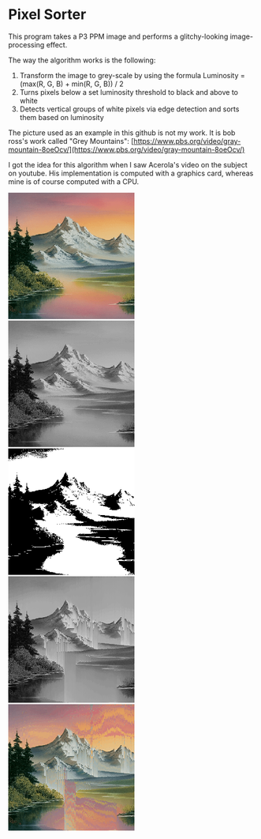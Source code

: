 # Pixel Sorter

This program takes a P3 PPM image and performs a glitchy-looking image-processing effect.

The way the algorithm works is the following:
1. Transform the image to grey-scale by using the formula Luminosity = (max(R, G, B) + min(R, G, B)) / 2
2. Turns pixels below a set luminosity threshold to black and above to white
3. Detects vertical groups of white pixels via edge detection and sorts them based on luminosity

The picture used as an example in this github is not my work. It is bob ross's work called "Grey Mountains": [https://www.pbs.org/video/gray-mountain-8oeOcv/](https://www.pbs.org/video/gray-mountain-8oeOcv/)

I got the idea for this algorithm when I saw Acerola's video on the subject on youtube. His implementation is computed with a graphics card, whereas mine is of course computed with a CPU.

![](LandscapeP3.png)
![](LandscapeP3Luminosity.png)
![](LandscapeP3Mask.png)
![](LandscapeP3SortedLuminosity.png)
![](LandscapeP3Sorted.png)
